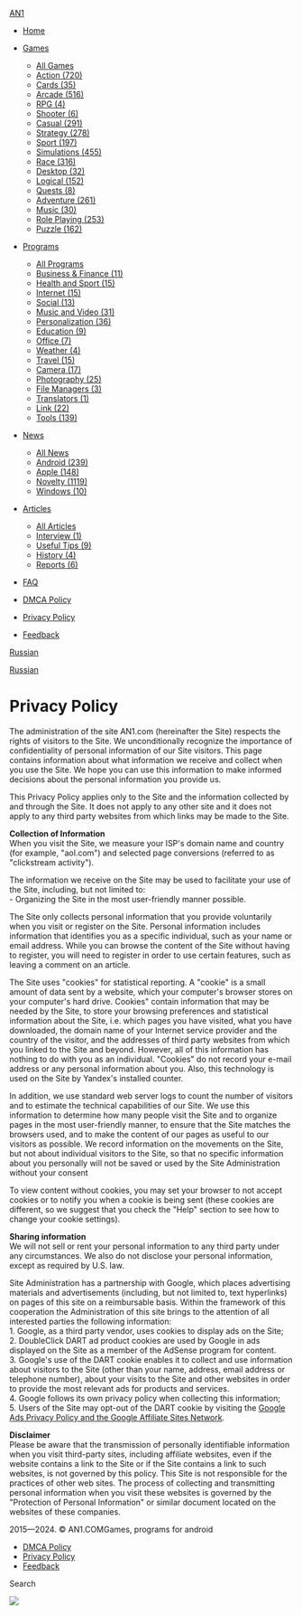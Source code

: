 [AN1](https://an1.com/ "An1")

* [Home](https://an1.com/)
* [Games](https://an1.com/games/)
    
    * [All Games](https://an1.com/games/)
    * [Action (720)](https://an1.com/games/action/)
    * [Cards (35)](https://an1.com/games/cards/)
    * [Arcade (516)](https://an1.com/games/arcade/)
    * [RPG (4)](https://an1.com/games/rpg/)
    * [Shooter (6)](https://an1.com/games/shooter/)
    * [Casual (291)](https://an1.com/games/casual/)
    * [Strategy (278)](https://an1.com/games/strategy/)
    * [Sport (197)](https://an1.com/games/sport/)
    * [Simulations (455)](https://an1.com/games/simulations/)
    * [Race (316)](https://an1.com/games/race/)
    * [Desktop (32)](https://an1.com/games/desktop/)
    * [Logical (152)](https://an1.com/games/logical/)
    * [Quests (8)](https://an1.com/games/quests/)
    * [Adventure (261)](https://an1.com/games/adventure/)
    * [Music (30)](https://an1.com/games/music/)
    * [Role Playing (253)](https://an1.com/games/role-playing/)
    * [Puzzle (162)](https://an1.com/games/puzzle/)
    
* [Programs](https://an1.com/programmy/)
    
    * [All Programs](https://an1.com/programmy/)
    * [Business & Finance (11)](https://an1.com/programmy/business-amp-finance/)
    * [Health and Sport (15)](https://an1.com/programmy/health-and-sport/)
    * [Internet (15)](https://an1.com/programmy/internet/)
    * [Social (13)](https://an1.com/programmy/social/)
    * [Music and Video (31)](https://an1.com/programmy/music-and-video/)
    * [Personalization (36)](https://an1.com/programmy/personalization/)
    * [Education (9)](https://an1.com/programmy/education/)
    * [Office (7)](https://an1.com/programmy/office/)
    * [Weather (4)](https://an1.com/programmy/weather/)
    * [Travel (15)](https://an1.com/programmy/travel/)
    * [Camera (17)](https://an1.com/programmy/camera/)
    * [Photography (25)](https://an1.com/programmy/photography/)
    * [File Managers (3)](https://an1.com/programmy/file-managers/)
    * [Translators (1)](https://an1.com/programmy/translators/)
    * [Link (22)](https://an1.com/programmy/link/)
    * [Tools (139)](https://an1.com/programmy/tools/)
    
* [News](https://an1.com/news/)
    
    * [All News](https://an1.com/news/)
    * [Android (239)](https://an1.com/news/android/)
    * [Apple (148)](https://an1.com/news/apple/)
    * [Novelty (1119)](https://an1.com/news/novelty/)
    * [Windows (10)](https://an1.com/news/windows/)
    
* [Articles](https://an1.com/articles/)
    
    * [All Articles](https://an1.com/articles/)
    * [Interview (1)](https://an1.com/articles/interview/)
    * [Useful Tips (9)](https://an1.com/articles/useful-tips/)
    * [History (4)](https://an1.com/articles/history/)
    * [Reports (6)](https://an1.com/articles/reports/)
    
* [FAQ](https://an1.com/faq.html)

* [DMCA Policy](https://an1.com/dmca.html)
* [Privacy Policy](https://an1.com/privacy-policy.html)
* [Feedback](https://an1.com/index.php?do=feedback)

[Russian](https://an1.com/ru/privacy-policy.html "Russian")

[](https://t.me/android1com)[](https://www.facebook.com/an1com)[](https://www.youtube.com/android1c)

[Russian](https://an1.com/ru/privacy-policy.html "Russian")

[](https://an1.com/)

Privacy Policy
==============

The administration of the site AN1.com (hereinafter the Site) respects the rights of visitors to the Site. We unconditionally recognize the importance of confidentiality of personal information of our Site visitors. This page contains information about what information we receive and collect when you use the Site. We hope you can use this information to make informed decisions about the personal information you provide us.  
  
This Privacy Policy applies only to the Site and the information collected by and through the Site. It does not apply to any other site and it does not apply to any third party websites from which links may be made to the Site.  
  
**Collection of Information**  
When you visit the Site, we measure your ISP's domain name and country (for example, "aol.com") and selected page conversions (referred to as "clickstream activity").  
  
The information we receive on the Site may be used to facilitate your use of the Site, including, but not limited to:  
\- Organizing the Site in the most user-friendly manner possible.  
  
The Site only collects personal information that you provide voluntarily when you visit or register on the Site. Personal information includes information that identifies you as a specific individual, such as your name or email address. While you can browse the content of the Site without having to register, you will need to register in order to use certain features, such as leaving a comment on an article.  
  
The Site uses "cookies" for statistical reporting. A "cookie" is a small amount of data sent by a website, which your computer's browser stores on your computer's hard drive. Cookies" contain information that may be needed by the Site, to store your browsing preferences and statistical information about the Site, i.e. which pages you have visited, what you have downloaded, the domain name of your Internet service provider and the country of the visitor, and the addresses of third party websites from which you linked to the Site and beyond. However, all of this information has nothing to do with you as an individual. "Cookies" do not record your e-mail address or any personal information about you. Also, this technology is used on the Site by Yandex's installed counter.  
  
In addition, we use standard web server logs to count the number of visitors and to estimate the technical capabilities of our Site. We use this information to determine how many people visit the Site and to organize pages in the most user-friendly manner, to ensure that the Site matches the browsers used, and to make the content of our pages as useful to our visitors as possible. We record information on the movements on the Site, but not about individual visitors to the Site, so that no specific information about you personally will not be saved or used by the Site Administration without your consent  
  
To view content without cookies, you may set your browser to not accept cookies or to notify you when a cookie is being sent (these cookies are different, so we suggest that you check the "Help" section to see how to change your cookie settings).  
  
**Sharing information**  
We will not sell or rent your personal information to any third party under any circumstances. We also do not disclose your personal information, except as required by U.S. law.  
  
Site Administration has a partnership with Google, which places advertising materials and advertisements (including, but not limited to, text hyperlinks) on pages of this site on a reimbursable basis. Within the framework of this cooperation the Administration of this site brings to the attention of all interested parties the following information:  
1\. Google, as a third party vendor, uses cookies to display ads on the Site;  
2\. DoubleClick DART ad product cookies are used by Google in ads displayed on the Site as a member of the AdSense program for content.  
3\. Google's use of the DART cookie enables it to collect and use information about visitors to the Site (other than your name, address, email address or telephone number), about your visits to the Site and other websites in order to provide the most relevant ads for products and services.  
4\. Google follows its own privacy policy when collecting this information;  
5\. Users of the Site may opt-out of the DART cookie by visiting the [Google Ads Privacy Policy and the Google Affiliate Sites Network](https://an1.com/engine/go.php?url=aHR0cHM6Ly9wb2xpY2llcy5nb29nbGUuY29tL3RlY2hub2xvZ2llcy9hZHM%3D).  
  
**Disclaimer**  
Please be aware that the transmission of personally identifiable information when you visit third-party sites, including affiliate websites, even if the website contains a link to the Site or if the Site contains a link to such websites, is not governed by this policy. This Site is not responsible for the practices of other web sites. The process of collecting and transmitting personal information when you visit these websites is governed by the "Protection of Personal Information" or similar document located on the websites of these companies.

[](https://an1.com/)2015—2024. © AN1.COMGames, programs for android

* [DMCA Policy](https://an1.com/dmca.html)
* [Privacy Policy](https://an1.com/privacy-policy.html)
* [Feedback](https://an1.com/index.php?do=feedback)

[](https://t.me/android1com)[](https://www.facebook.com/an1com)[](https://www.youtube.com/android1c)

Search

![](https://mc.yandex.ru/watch/31319133)